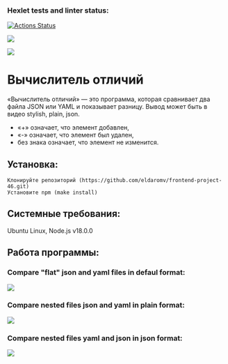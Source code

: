 ### Hexlet tests and linter status:
[![Actions Status](https://github.com/eldaromv/frontend-project-46/actions/workflows/hexlet-check.yml/badge.svg)](https://github.com/eldaromv/frontend-project-46/actions)

<a href="https://codeclimate.com/github/eldaromv/frontend-project-46/maintainability"><img src="https://api.codeclimate.com/v1/badges/879c0e8c42cdd02299c2/maintainability" /></a>

<a href="https://codeclimate.com/github/eldaromv/frontend-project-46/test_coverage"><img src="https://api.codeclimate.com/v1/badges/879c0e8c42cdd02299c2/test_coverage" /></a>

# Вычислитель отличий
«Вычислитель отличий» — это программа, которая сравнивает два файла JSON или YAML и показывает разницу. Вывод может быть в видео stylish, plain, json.
+ «+» означает, что элемент добавлен,
+ «-» означает, что элемент был удален,
+ без знака означает, что элемент не изменится.

## Установка:
```
Клонируйте репозиторий (https://github.com/eldaromv/frontend-project-46.git)
Установите npm (make install)
```
## Системные требования:
Ubuntu Linux, Node.js v18.0.0

## Работа программы:
 
### Compare "flat" json and yaml files in defaul format:

<a href="https://asciinema.org/a/2AInvRnx8dnaMcCASUEDrkLJI" target="_blank"><img src="https://asciinema.org/a/2AInvRnx8dnaMcCASUEDrkLJI.svg" /></a>

### Compare nested files json and yaml in plain format: 

<a href="https://asciinema.org/a/FgTUyBGsxFzMgqJRy4k5zjLQJ" target="_blank"><img src="https://asciinema.org/a/FgTUyBGsxFzMgqJRy4k5zjLQJ.svg" /></a>

### Compare nested files yaml and json in json format:

<a href="https://asciinema.org/a/TJaIThpqd2xGKvvi3bJP1ASpg" target="_blank"><img src="https://asciinema.org/a/TJaIThpqd2xGKvvi3bJP1ASpg.svg" /></a>
